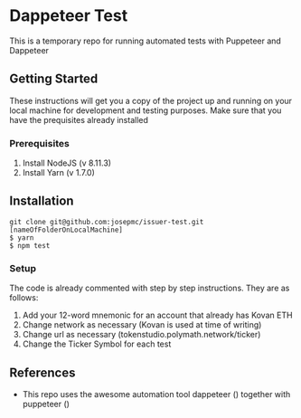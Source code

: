 # Dappeteer Test

This is a temporary repo for running automated tests with Puppeteer and Dappeteer

## Getting Started

These instructions will get you a copy of the project up and running on your local machine for development and testing purposes. Make sure that you have the prequisites already installed

### Prerequisites

1. Install NodeJS (v 8.11.3)
2. Install Yarn (v 1.7.0)

## Installation

```
git clone git@github.com:josepmc/issuer-test.git [nameOfFolderOnLocalMachine]
$ yarn
$ npm test
```
### Setup

The code is already commented with step by step instructions. They are as follows:

1. Add your 12-word mnemonic for an account that already has Kovan ETH
2. Change network as necessary (Kovan is used at time of writing)
3. Change url as necessary (tokenstudio.polymath.network/ticker)
4. Change the Ticker Symbol for each test


## References

* This repo uses the awesome automation tool dappeteer () together with puppeteer ()
